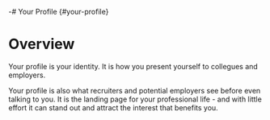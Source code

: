-# Your Profile {#your-profile}

# Overview

Your profile is your identity. It is how you present yourself to collegues and employers. 

[TODO]: # (Anthony's empty profile)

Your profile is also what recruiters and potential employers see before even talking to you. It is the landing page for your professional life - and with little effort it can stand out and attract the interest that benefits you.
